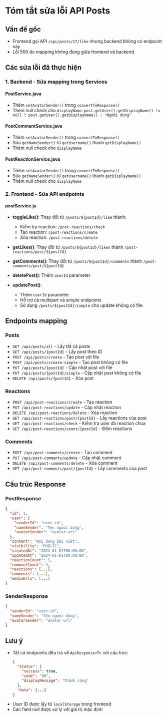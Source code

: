 # Tóm tắt sửa lỗi API Posts

## Vấn đề gốc
- Frontend gọi API `/api/posts/17/like` nhưng backend không có endpoint này
- Lỗi 500 do mapping không đúng giữa frontend và backend

## Các sửa lỗi đã thực hiện

### 1. Backend - Sửa mapping trong Services

#### PostService.java
- Thêm `setAvatarSender()` trong `convertToResponse()`
- Thêm null check cho `displayName`: `post.getUser().getDisplayName() != null ? post.getUser().getDisplayName() : "Người dùng"`

#### PostCommentService.java  
- Thêm `setAvatarSender()` trong `convertToResponse()`
- Sửa `getNameSender()` từ `getUsername()` thành `getDisplayName()`
- Thêm null check cho `displayName`

#### PostReactionService.java
- Thêm `setAvatarSender()` trong `convertToResponse()`
- Sửa `getNameSender()` từ `getUsername()` thành `getDisplayName()`
- Thêm null check cho `displayName`

### 2. Frontend - Sửa API endpoints

#### postService.js
- **toggleLike()**: Thay đổi từ `/posts/${postId}/like` thành:
  - Kiểm tra reaction: `/post-reactions/check`
  - Tạo reaction: `/post-reactions/create`
  - Xóa reaction: `/post-reactions/delete`

- **getLikes()**: Thay đổi từ `/posts/${postId}/likes` thành `/post-reactions/post/${postId}`

- **getComments()**: Thay đổi từ `/posts/${postId}/comments` thành `/post-comments/post/${postId}`

- **deletePost()**: Thêm `userId` parameter

- **updatePost()**: 
  - Thêm `userId` parameter
  - Hỗ trợ cả multipart và simple endpoints
  - Sử dụng `/posts/${postId}/simple` cho update không có file

## Endpoints mapping

### Posts
- `GET /api/posts/all` - Lấy tất cả posts
- `GET /api/posts/{postId}` - Lấy post theo ID
- `POST /api/posts/create` - Tạo post với file
- `POST /api/posts/create-simple` - Tạo post không có file
- `PUT /api/posts/{postId}` - Cập nhật post với file
- `PUT /api/posts/{postId}/simple` - Cập nhật post không có file
- `DELETE /api/posts/{postId}` - Xóa post

### Reactions
- `POST /api/post-reactions/create` - Tạo reaction
- `PUT /api/post-reactions/update` - Cập nhật reaction
- `DELETE /api/post-reactions/delete` - Xóa reaction
- `GET /api/post-reactions/post/{postId}` - Lấy reactions của post
- `GET /api/post-reactions/check` - Kiểm tra user đã reaction chưa
- `GET /api/post-reactions/count/{postId}` - Đếm reactions

### Comments
- `POST /api/post-comments/create` - Tạo comment
- `PUT /api/post-comments/update` - Cập nhật comment
- `DELETE /api/post-comments/delete` - Xóa comment
- `GET /api/post-comments/post/{postId}` - Lấy comments của post

## Cấu trúc Response

### PostResponse
```json
{
  "id": 1,
  "user": {
    "senderId": "user-id",
    "nameSender": "Tên người dùng",
    "avatarSender": "avatar-url"
  },
  "content": "Nội dung bài viết",
  "visibility": "PUBLIC",
  "createdAt": "2024-01-01T00:00:00",
  "updatedAt": "2024-01-01T00:00:00",
  "reactionCount": 5,
  "commentCount": 3,
  "reactions": [...],
  "comments": [...],
  "mediaUrls": [...]
}
```

### SenderResponse
```json
{
  "senderId": "user-id",
  "nameSender": "Tên người dùng", 
  "avatarSender": "avatar-url"
}
```

## Lưu ý
- Tất cả endpoints đều trả về `ApiResponse<T>` với cấu trúc:
  ```json
  {
    "status": {
      "success": true,
      "code": "00",
      "displayMessage": "Thành công"
    },
    "data": {...}
  }
  ```
- User ID được lấy từ `localStorage` trong frontend
- Các field null được xử lý với giá trị mặc định




